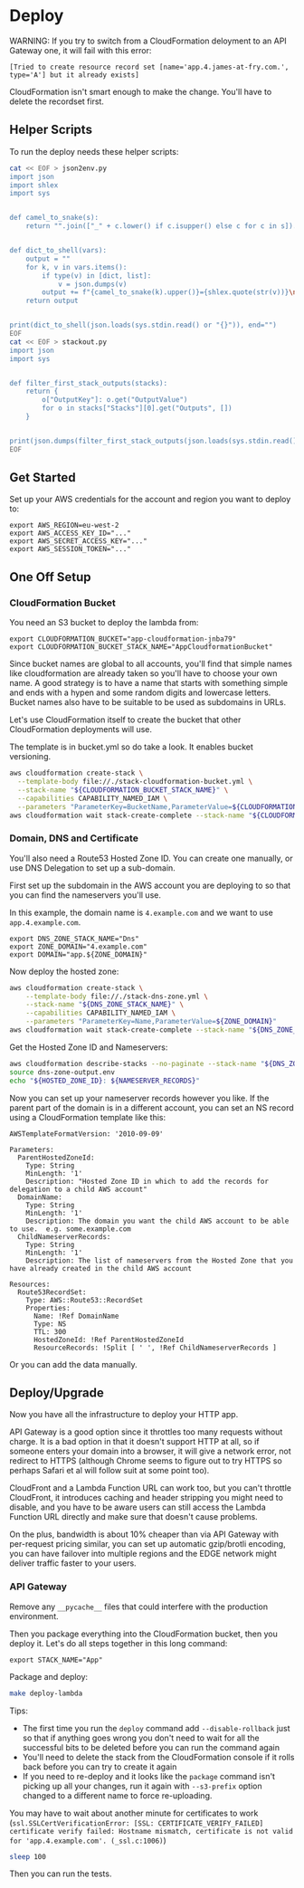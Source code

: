 # Deploy

WARNING: If you try to switch from a CloudFormation deloyment to an API Gateway one, it will fail with this error:

```
[Tried to create resource record set [name='app.4.james-at-fry.com.', type='A'] but it already exists]
```

CloudFormation isn't smart enough to make the change. You'll have to delete the recordset first.


## Helper Scripts

To run the deploy needs these helper scripts:

```sh
cat << EOF > json2env.py
import json
import shlex
import sys


def camel_to_snake(s):
    return "".join(["_" + c.lower() if c.isupper() else c for c in s]).lstrip("_")


def dict_to_shell(vars):
    output = ""
    for k, v in vars.items():
        if type(v) in [dict, list]:
            v = json.dumps(v)
        output += f"{camel_to_snake(k).upper()}={shlex.quote(str(v))}\n"
    return output


print(dict_to_shell(json.loads(sys.stdin.read() or "{}")), end="")
EOF
cat << EOF > stackout.py
import json
import sys


def filter_first_stack_outputs(stacks):
    return {
        o["OutputKey"]: o.get("OutputValue")
        for o in stacks["Stacks"][0].get("Outputs", [])
    }


print(json.dumps(filter_first_stack_outputs(json.loads(sys.stdin.read())), indent=2))
EOF
```

## Get Started


Set up your AWS credentials for the account and region you want to deploy to:

```
export AWS_REGION=eu-west-2
export AWS_ACCESS_KEY_ID="..."
export AWS_SECRET_ACCESS_KEY="..."
export AWS_SESSION_TOKEN="..."
```

## One Off Setup

### CloudFormation Bucket

You need an S3 bucket to deploy the lambda from:

```
export CLOUDFORMATION_BUCKET="app-cloudformation-jnba79"
export CLOUDFORMATION_BUCKET_STACK_NAME="AppCloudformationBucket"
```

Since bucket names are global to all accounts, you'll find that simple names
like cloudformation are already taken so you'll have to choose your own name. A
good strategy is to have a name that starts with something simple and ends with
a hypen and some random digits and lowercase letters. Bucket names also have to
be suitable to be used as subdomains in URLs.

Let's use CloudFormation itself to create the bucket that other CloudFormation
deployments will use.

The template is in bucket.yml so do take a look. It enables bucket versioning.

```sh
aws cloudformation create-stack \
  --template-body file://./stack-cloudformation-bucket.yml \
  --stack-name "${CLOUDFORMATION_BUCKET_STACK_NAME}" \
  --capabilities CAPABILITY_NAMED_IAM \
  --parameters "ParameterKey=BucketName,ParameterValue=${CLOUDFORMATION_BUCKET}"
aws cloudformation wait stack-create-complete --stack-name "${CLOUDFORMATION_BUCKET_STACK_NAME}"
```

### Domain, DNS and Certificate

You'll also need a Route53 Hosted Zone ID. You can create one manually, or use DNS Delegation to set up a sub-domain.

First set up the subdomain in the AWS account you are deploying to so that you can find the nameservers you'll use.

In this example, the domain name is `4.example.com` and we want to use `app.4.example.com`.


```
export DNS_ZONE_STACK_NAME="Dns"
export ZONE_DOMAIN="4.example.com"
export DOMAIN="app.${ZONE_DOMAIN}"
```

Now deploy the hosted zone:

```sh
aws cloudformation create-stack \
    --template-body file://./stack-dns-zone.yml \
    --stack-name "${DNS_ZONE_STACK_NAME}" \
    --capabilities CAPABILITY_NAMED_IAM \
    --parameters "ParameterKey=Name,ParameterValue=${ZONE_DOMAIN}"
aws cloudformation wait stack-create-complete --stack-name "${DNS_ZONE_STACK_NAME}"
```

Get the Hosted Zone ID and Nameservers:

```sh
aws cloudformation describe-stacks --no-paginate --stack-name "${DNS_ZONE_STACK_NAME}" | python3 stackout.py | python3 json2env.py > dns-zone-output.env
source dns-zone-output.env
echo "${HOSTED_ZONE_ID}: ${NAMESERVER_RECORDS}"
```

Now you can set up your nameserver records however you like. If the parent part of the domain is in a different account, you can set an NS record using a CloudFormation template like this:

```
AWSTemplateFormatVersion: '2010-09-09'

Parameters:
  ParentHostedZoneId:
    Type: String
    MinLength: '1'
    Description: "Hosted Zone ID in which to add the records for delegation to a child AWS account"
  DomainName:
    Type: String
    MinLength: '1'
    Description: The domain you want the child AWS account to be able to use.  e.g. some.example.com
  ChildNameserverRecords:
    Type: String
    MinLength: '1'
    Description: The list of nameservers from the Hosted Zone that you have already created in the child AWS account

Resources:
  Route53RecordSet:
    Type: AWS::Route53::RecordSet
    Properties:
      Name: !Ref DomainName
      Type: NS
      TTL: 300
      HostedZoneId: !Ref ParentHostedZoneId
      ResourceRecords: !Split [ ' ', !Ref ChildNameserverRecords ]
```

Or you can add the data manually.


## Deploy/Upgrade

Now you have all the infrastructure to deploy your HTTP app.

API Gateway is a good option since it throttles too many requests without charge. It is a bad option in that it doesn't support HTTP at all, so if someone enters your domain into a browser, it will give a network error, not redirect to HTTPS (although Chrome seems to figure out to try HTTPS so perhaps Safari et al will follow suit at some point too).

CloudFront and a Lambda Function URL can work too, but you can't throttle CloudFront, it introduces caching and header stripping you might need to disable, and you have to be aware users can still access the Lambda Function URL directly and make sure that doesn't cause problems.

On the plus, bandwidth is about 10% cheaper than via API Gateway with per-request pricing similar, you can set up automatic gzip/brotli encoding, you can have failover into multiple regions and the EDGE network might deliver traffic faster to your users.

### API Gateway

Remove any `__pycache__` files that could interfere with the production environment.

Then you package everything into the CloudFormation bucket, then you deploy it. Let's do all steps together in this long command:

```
export STACK_NAME="App"
```

Package and deploy:

```sh
make deploy-lambda
```

Tips:
* The first time you run the `deploy` command add `--disable-rollback` just so that if anything goes wrong you don't need to wait for all the successful bits to be deleted before you can run the command again
* You'll need to delete the stack from the CloudFormation console if it rolls back before you can try to create it again
* If you need to re-deploy and it looks like the `package` command isn't picking up all your changes, run it again with `--s3-prefix` option changed to a different name to force re-uploading.

You may have to wait about another minute for certificates to work (`ssl.SSLCertVerificationError: [SSL: CERTIFICATE_VERIFY_FAILED] certificate verify failed: Hostname mismatch, certificate is not valid for 'app.4.example.com'. (_ssl.c:1006)`)

```sh
sleep 100
```

Then you can run the tests.
